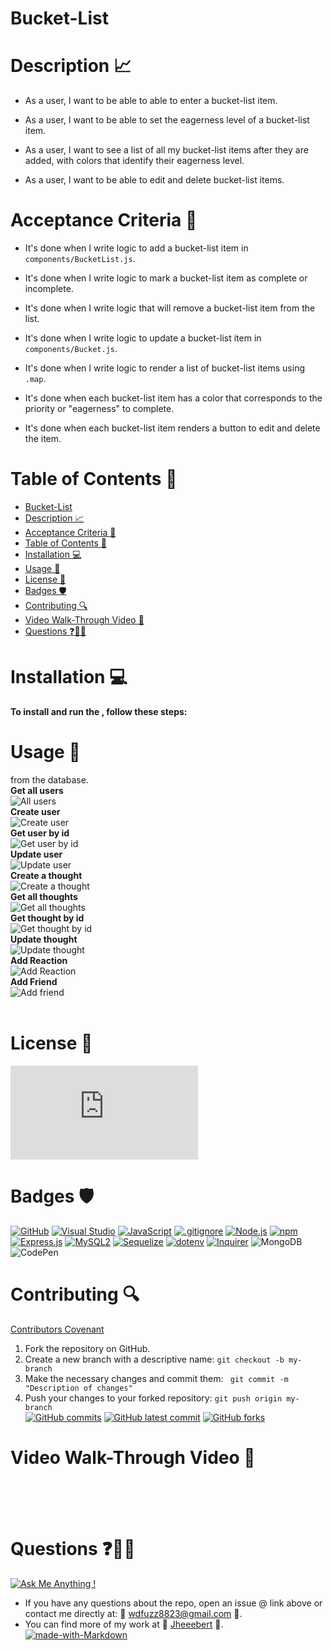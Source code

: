 # Bucket-List
# Description 📈

* As a user, I want to be able to able to enter a bucket-list item.

* As a user, I want to be able to set the eagerness level of a bucket-list item.

* As a user, I want to see a list of all my bucket-list items after they are added, with colors that identify their eagerness level.

* As a user, I want to be able to edit and delete bucket-list items.
# Acceptance Criteria 📝

* It's done when I write logic to add a bucket-list item in `components/BucketList.js`.

* It's done when I write logic to mark a bucket-list item as complete or incomplete.

* It's done when I write logic that will remove a bucket-list item from the list.

* It's done when I write logic to update a bucket-list item in `components/Bucket.js`.

* It's done when I write logic to render a list of bucket-list items using `.map`.

* It's done when each bucket-list item has a color that corresponds to the priority or "eagerness" to complete.

* It's done when each bucket-list item renders a button to edit and delete the item.  

# Table of Contents 📓

- [Bucket-List](#bucket-list)
- [Description 📈](#description-)
- [Acceptance Criteria 📝](#acceptance-criteria-)
- [Table of Contents 📓](#table-of-contents-)
- [Installation 💻](#installation-)
- [Usage 📎](#usage-)
- [License 📂](#license-)
- [Badges 🛡️](#badges-️)
- [Contributing 🔍](#contributing-)
- [Video Walk-Through Video 🎥](#video-walk-through-video-)
- [Questions ❓📧❔](#questions-)

# Installation 💻

<strong>To install and run the , follow these steps:</strong> <br>



# Usage 📎

from the database. <br>
   <strong>Get all users</strong> <br>
   ![All users](/assets/images) <br>
   <strong>Create user</strong> <br>
   ![Create user](/assets/images) <br>
   <strong>Get user by id</strong> <br>
   ![Get user by id](/assets/images) <br>
   <strong>Update user</strong> <br>
   ![Update user](/assets/images) <br>
   <strong>Create a thought</strong> <br>
   ![Create a thought](/assets/images) <br>
   <strong>Get all thoughts</strong> <br>
   ![Get all thoughts](/assets/images) <br>
   <strong>Get thought by id</strong> <br>
   ![Get thought by id](/assets/images) <br>
   <strong>Update thought</strong> <br>
   ![Update thought](/assets/images) <br>
   <strong>Add Reaction</strong> <br>
   ![Add Reaction](/assets/images) <br>
   <strong>Add Friend</strong> <br>
   ![Add friend](/assets/images) <br>
   <br>

# License 📂

[![GitHub license](https://badgen.net/github/license/Naereen/Strapdown.js)](https://github.com/Naereen/StrapDown.js/blob/master/LICENSE)

# Badges 🛡️

[![GitHub](https://img.shields.io/badge/--181717?logo=github&logoColor=ffffff)](https://github.com/)
[![Visual Studio](https://badgen.net/badge/icon/visualstudio?icon=visualstudio&label)](https://visualstudio.microsoft.com)
[![JavaScript](https://badgen.net/badge/icon/javascript?icon=javascript&label)](https://www.javascript.com/)
[![.gitignore](https://badgen.net/badge/icon/git?icon=git&label)](https://git-scm.com/doc)
[![Node.js](https://badgen.net/badge/icon/nodejs?icon=nodejs&label)](https://nodejs.org/)
[![npm](https://badgen.net/badge/icon/npm?icon=npm&label)](https://npmjs.com/)
[![Express.js](https://badgen.net/badge/icon/express?icon=express&label)](https://expressjs.com/)
[![MySQL2](https://badgen.net/badge/icon/mysql2?icon=npm&label)](https://www.npmjs.com/package/mysql2)
[![Sequelize](https://badgen.net/badge/icon/sequelize?icon=sequelize&label)](https://sequelize.org/)
[![dotenv](https://badgen.net/badge/icon/dotenv?icon=npm&label)](https://www.npmjs.com/package/dotenv)
[![Inquirer](https://img.shields.io/badge/Inquirer-8.2.4-blue)](https://github.com/SBoudrias/Inquirer.js)
![MongoDB](https://img.shields.io/badge/MongoDB-%234ea94b.svg?style=for-the-badge&logo=mongodb&logoColor=white)
![CodePen](https://img.shields.io/badge/Codepen-000000?style=for-the-badge&logo=codepen&logoColor=white)

# Contributing 🔍

[Contributors Covenant](https://www.contributor-covenant.org/) <br>

1. Fork the repository on GitHub.
2. Create a new branch with a descriptive name: `git checkout -b my-branch`
3. Make the necessary changes and commit them: ` git commit -m "Description of changes"`
4. Push your changes to your forked repository: `git push origin my-branch`
   <br>
   [![GitHub commits](https://badgen.net/github/commits/Jheeebert/bucket-list)](https://GitHub.com/Jheeebert/bucket-list/commit/)
   [![GitHub latest commit](https://badgen.net/github/last-commit/Jheeebert/bucket-list)](https://GitHub.com/Jheeebert/bucket-list/commit/)
   [![GitHub forks](https://img.shields.io/github/forks/Jheeebert/bucket-list.svg?style=social&label=Fork&maxAge=2592000)](https://GitHub.com/Jheeebert/bucket-list/network/)
   <br>

# Video Walk-Through Video 🎥

<strong></strong> <br>
<br>
<strong></strong> <br>


# Questions ❓📧❔

[![Ask Me Anything !](https://img.shields.io/badge/Ask%20me-anything-1abc9c.svg)](https://GitHub.com/Jheeebert/bucket-list) <br>
* If you have any questions about the repo, open an issue @ link above or contact me directly at:  📧 wdfuzz8823@gmail.com 📧. <br>
* You can find more of my work at 🔖 [Jheeebert](https://github.com/Jheeebert/) 🔖. <br>
[![made-with-Markdown](https://img.shields.io/badge/Made%20with-Markdown-1f425f.svg)](http://commonmark.org)